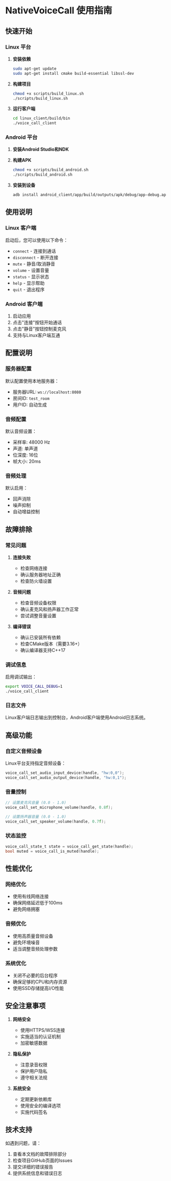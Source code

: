 # NativeVoiceCall 使用指南

## 快速开始

### Linux 平台

1. **安装依赖**
   ```bash
   sudo apt-get update
   sudo apt-get install cmake build-essential libssl-dev
   ```

2. **构建项目**
   ```bash
   chmod +x scripts/build_linux.sh
   ./scripts/build_linux.sh
   ```

3. **运行客户端**
   ```bash
   cd linux_client/build/bin
   ./voice_call_client
   ```

### Android 平台

1. **安装Android Studio和NDK**

2. **构建APK**
   ```bash
   chmod +x scripts/build_android.sh
   ./scripts/build_android.sh
   ```

3. **安装到设备**
   ```bash
   adb install android_client/app/build/outputs/apk/debug/app-debug.apk
   ```

## 使用说明

### Linux 客户端

启动后，您可以使用以下命令：

- `connect` - 连接到通话
- `disconnect` - 断开连接
- `mute` - 静音/取消静音
- `volume` - 设置音量
- `status` - 显示状态
- `help` - 显示帮助
- `quit` - 退出程序

### Android 客户端

1. 启动应用
2. 点击"连接"按钮开始通话
3. 点击"静音"按钮控制麦克风
4. 支持与Linux客户端互通

## 配置说明

### 服务器配置

默认配置使用本地服务器：
- 服务器URL: `ws://localhost:8080`
- 房间ID: `test_room`
- 用户ID: 自动生成

### 音频配置

默认音频设置：
- 采样率: 48000 Hz
- 声道: 单声道
- 位深度: 16位
- 帧大小: 20ms

### 音频处理

默认启用：
- 回声消除
- 噪声抑制
- 自动增益控制

## 故障排除

### 常见问题

1. **连接失败**
   - 检查网络连接
   - 确认服务器地址正确
   - 检查防火墙设置

2. **音频问题**
   - 检查音频设备权限
   - 确认麦克风和扬声器工作正常
   - 尝试调整音量设置

3. **编译错误**
   - 确认已安装所有依赖
   - 检查CMake版本（需要3.16+）
   - 确认编译器支持C++17

### 调试信息

启用调试输出：
```bash
export VOICE_CALL_DEBUG=1
./voice_call_client
```

### 日志文件

Linux客户端日志输出到控制台，Android客户端使用Android日志系统。

## 高级功能

### 自定义音频设备

Linux平台支持指定音频设备：
```c
voice_call_set_audio_input_device(handle, "hw:0,0");
voice_call_set_audio_output_device(handle, "hw:0,1");
```

### 音量控制

```c
// 设置麦克风音量 (0.0 - 1.0)
voice_call_set_microphone_volume(handle, 0.8f);

// 设置扬声器音量 (0.0 - 1.0)
voice_call_set_speaker_volume(handle, 0.7f);
```

### 状态监控

```c
voice_call_state_t state = voice_call_get_state(handle);
bool muted = voice_call_is_muted(handle);
```

## 性能优化

### 网络优化

- 使用有线网络连接
- 确保网络延迟低于100ms
- 避免网络拥塞

### 音频优化

- 使用高质量音频设备
- 避免环境噪音
- 适当调整音频处理参数

### 系统优化

- 关闭不必要的后台程序
- 确保足够的CPU和内存资源
- 使用SSD存储提高I/O性能

## 安全注意事项

1. **网络安全**
   - 使用HTTPS/WSS连接
   - 实施适当的认证机制
   - 加密敏感数据

2. **隐私保护**
   - 注意录音权限
   - 保护用户隐私
   - 遵守相关法规

3. **系统安全**
   - 定期更新依赖库
   - 使用安全的编译选项
   - 实施代码签名

## 技术支持

如遇到问题，请：

1. 查看本文档的故障排除部分
2. 检查项目GitHub页面的Issues
3. 提交详细的错误报告
4. 提供系统信息和错误日志

